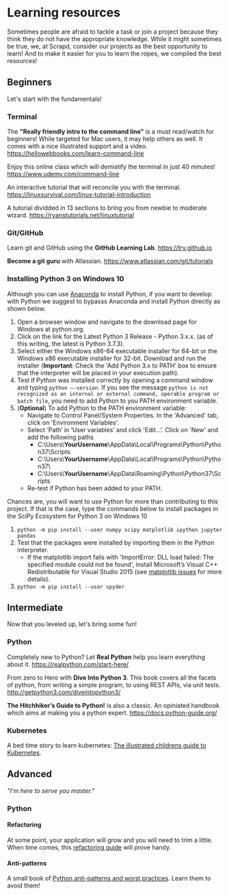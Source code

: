 # Learning resources

Sometimes people are afraid to tackle a task or join a project because they think they do not have the appropriate
knowledge. While it might sometimes be true, we, at Scrapd, consider our projects as the best opportunity to
learn! And to make it easier for you to learn the ropes, we compiled the best resources!

## Beginners

Let's start with the fundamentals!

### Terminal

The __"Really friendly intro to the command line"__ is a must read/watch for beginners! While targeted for Mac users,
it may help others as well. It comes with a nice illustrated support and a video.
<https://hellowebbooks.com/learn-command-line>

Enjoy this online class which will demistify the terminal in just 40 minutes!  <https://www.udemy.com/command-line>

An interactive tutorial that will reconcile you with the terminal.
<https://linuxsurvival.com/linux-tutorial-introduction>


A tutorial dividded in 13 sections to bring you from newbie to moderate wizard.
<https://ryanstutorials.net/linuxtutorial>

### Git/GitHub

Learn git and GitHub using the __GitHub Learning Lab__. <https://try.github.io>

__Become a git guru__ with Atlassian. <https://www.atlassian.com/git/tutorials>

### Installing Python 3 on Windows 10

Although you can use [Anaconda](https://www.anaconda.com) to install Python, if you want to develop with Python we suggest to bypasss Anaconda and install Python directly as shown below.

1. Open a browser window and navigate to the download page for Windows at python.org.
2. Click on the link for the Latest Python 3 Release - Python 3.x.x. (as of this writing, the latest is Python 3.7.3).
3. Select either the Windows x86-64 executable installer for 64-bit or the Windows x86 executable installer for 32-bit. Download and run the installer (**Important**: Check the 'Add Python 3.x to PATH' box to ensure that the interpreter will be placed in your execution path).
4. Test if Python was installed correctly by opening a command window and typing `python –-version`. If you see the message `python is not recognized as an internal or external command, operable program or batch file`, you need to add Python to you PATH environment variable.
5. (**Optional**) To add Python to the PATH environment variable:
    * Navigate to Control Panel/System Properties. In the 'Advanced' tab, click on 'Environment Variables'.
    * Select ‘Path’ in ‘User variables’ and click 'Edit...'. Click on 'New' and add the following paths
        * C:\Users\\**YourUsername**\AppData\Local\Programs\Python\Python37\Scripts
        * C:\Users\\**YourUsername**\AppData\Local\Programs\Python\Python37\
        * C:\Users\\**YourUsername**\AppData\Roaming\Python\Python37\Scripts
    * Re-test if Python has been added to your PATH.

Chances are, you will want to use Python for more than contributing to this project. If that is the case, type the commands below to install packages in the SciPy Ecosystem for Python 3 on Windows 10

1. `python -m pip install --user numpy scipy matplotlib ipython jupyter pandas`
2. Test that the packages were installed by importing them in the Python interpreter.
    * If the matplotlib import fails with 'ImportError: DLL load failed: The specified module could not be found', install Microsoft’s Visual C++ Redistributable for Visual Studio 2015 (see [matplotlib issues](https://github.com/matplotlib/matplotlib/issues/14322) for more details).
3. `python -m pip install --user spyder`

## Intermediate

Now that you leveled up, let's bring some fun!

### Python

Completely new to Python? Let __Real Python__ help you learn everything about it.
<https://realpython.com/start-here/>

From zero to Hero with __Dive Into Python 3__. This book covers all the facets of python, from writing a simple program,
to using REST APIs, via unit tests. <http://getpython3.com/diveintopython3/>

__The Hitchhiker’s Guide to Python!__ is also a classic. An opiniated handbook which aims at making you a python expert.
<https://docs.python-guide.org/>

### Kubernetes

A bed time story to learn kubernetes: [The illustrated childrens guide to Kubernetes](https://cdn.chrisshort.net/The-Illustrated-Childrens-Guide-to-Kubernetes.pdf).

## Advanced

 _"I'm here to serve you master."_
 
### Python
 
#### Refactoring
 
At some point, your application will grow and you will need to trim a little. When time comes, this [refactoring guide](https://realpython.com/python-refactoring/) will prove handy.
 
#### Anti-patterns

A small book of [Python anti-patterns and worst practices](https://docs.quantifiedcode.com/python-anti-patterns/). Learn them to avoid them!
